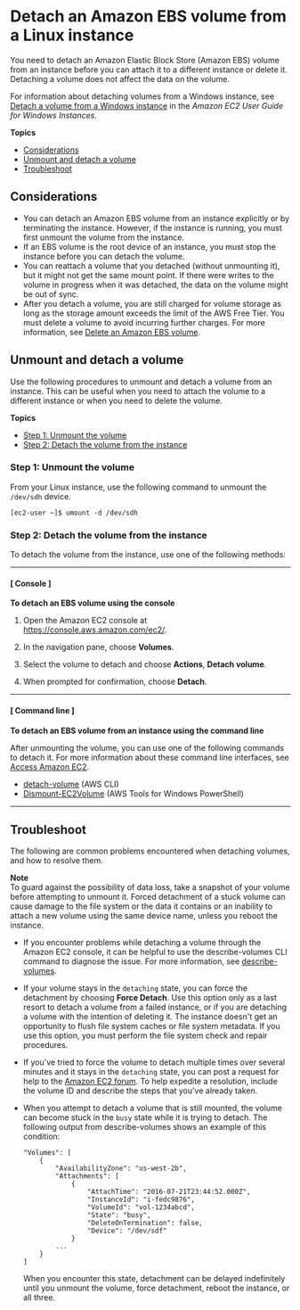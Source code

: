 # Detach an Amazon EBS volume from a Linux instance<a name="ebs-detaching-volume"></a>

You need to detach an Amazon Elastic Block Store \(Amazon EBS\) volume from an instance before you can attach it to a different instance or delete it\. Detaching a volume does not affect the data on the volume\.

For information about detaching volumes from a Windows instance, see [Detach a volume from a Windows instance](https://docs.aws.amazon.com/AWSEC2/latest/WindowsGuide/ebs-detaching-volume.html) in the *Amazon EC2 User Guide for Windows Instances*\.

**Topics**
+ [Considerations](#considerations)
+ [Unmount and detach a volume](#umount-detach-volume)
+ [Troubleshoot](#detach-troubleshoot)

## Considerations<a name="considerations"></a>
+ You can detach an Amazon EBS volume from an instance explicitly or by terminating the instance\. However, if the instance is running, you must first unmount the volume from the instance\.
+ If an EBS volume is the root device of an instance, you must stop the instance before you can detach the volume\.
+ You can reattach a volume that you detached \(without unmounting it\), but it might not get the same mount point\. If there were writes to the volume in progress when it was detached, the data on the volume might be out of sync\.
+ After you detach a volume, you are still charged for volume storage as long as the storage amount exceeds the limit of the AWS Free Tier\. You must delete a volume to avoid incurring further charges\. For more information, see [Delete an Amazon EBS volume](ebs-deleting-volume.md)\.

## Unmount and detach a volume<a name="umount-detach-volume"></a>

Use the following procedures to unmount and detach a volume from an instance\. This can be useful when you need to attach the volume to a different instance or when you need to delete the volume\.

**Topics**
+ [Step 1: Unmount the volume](#unmount)
+ [Step 2: Detach the volume from the instance](#detach)

### Step 1: Unmount the volume<a name="unmount"></a>

From your Linux instance, use the following command to unmount the `/dev/sdh` device\.

```
[ec2-user ~]$ umount -d /dev/sdh
```

### Step 2: Detach the volume from the instance<a name="detach"></a>

To detach the volume from the instance, use one of the following methods:

------
#### [ Console ]

**To detach an EBS volume using the console**

1. Open the Amazon EC2 console at [https://console\.aws\.amazon\.com/ec2/](https://console.aws.amazon.com/ec2/)\.

1. In the navigation pane, choose **Volumes**\. 

1. Select the volume to detach and choose **Actions**, **Detach volume**\. 

1. When prompted for confirmation, choose **Detach**\.

------
#### [ Command line ]

**To detach an EBS volume from an instance using the command line**

After unmounting the volume, you can use one of the following commands to detach it\. For more information about these command line interfaces, see [Access Amazon EC2](concepts.md#access-ec2)\.
+ [detach\-volume](https://docs.aws.amazon.com/cli/latest/reference/ec2/detach-volume.html) \(AWS CLI\)
+ [Dismount\-EC2Volume](https://docs.aws.amazon.com/powershell/latest/reference/items/Dismount-EC2Volume.html) \(AWS Tools for Windows PowerShell\)

------

## Troubleshoot<a name="detach-troubleshoot"></a>

The following are common problems encountered when detaching volumes, and how to resolve them\.

**Note**  
To guard against the possibility of data loss, take a snapshot of your volume before attempting to unmount it\. Forced detachment of a stuck volume can cause damage to the file system or the data it contains or an inability to attach a new volume using the same device name, unless you reboot the instance\.
+ If you encounter problems while detaching a volume through the Amazon EC2 console, it can be helpful to use the describe\-volumes CLI command to diagnose the issue\. For more information, see [describe\-volumes](https://docs.aws.amazon.com/cli/latest/reference/ec2/describe-volumes.html)\.
+ If your volume stays in the `detaching` state, you can force the detachment by choosing **Force Detach**\. Use this option only as a last resort to detach a volume from a failed instance, or if you are detaching a volume with the intention of deleting it\. The instance doesn't get an opportunity to flush file system caches or file system metadata\. If you use this option, you must perform the file system check and repair procedures\. 
+ If you've tried to force the volume to detach multiple times over several minutes and it stays in the `detaching` state, you can post a request for help to the [Amazon EC2 forum](https://forums.aws.amazon.com/forum.jspa?forumID=30)\. To help expedite a resolution, include the volume ID and describe the steps that you've already taken\.
+ When you attempt to detach a volume that is still mounted, the volume can become stuck in the `busy` state while it is trying to detach\. The following output from describe\-volumes shows an example of this condition:

  ```
  "Volumes": [
      {
          "AvailabilityZone": "us-west-2b",
          "Attachments": [
              {
                  "AttachTime": "2016-07-21T23:44:52.000Z",
                  "InstanceId": "i-fedc9876",
                  "VolumeId": "vol-1234abcd",
                  "State": "busy",
                  "DeleteOnTermination": false,
                  "Device": "/dev/sdf"
              }
          ...
      }
  ]
  ```

  When you encounter this state, detachment can be delayed indefinitely until you unmount the volume, force detachment, reboot the instance, or all three\.
